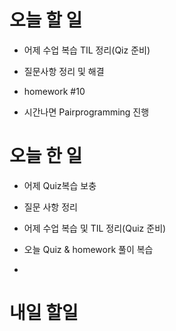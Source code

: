# 오늘 할 일


- 어제 수업 복습 TIL 정리(Qiz 준비)

- 질문사항 정리 및 해결

- homework #10

- 시간나면 Pairprogramming 진행

# 오늘 한 일

- 어제 Quiz복습 보충

- 질문 사항 정리

- 어제 수업 복습 및 TIL 정리(Quiz 준비)

- 오늘 Quiz & homework 풀이 복습

- 


# 내일 할일
